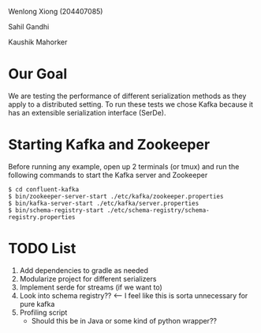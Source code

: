 Wenlong Xiong (204407085)

Sahil Gandhi

Kaushik Mahorker

# Our Goal

We are testing the performance of different serialization methods as they apply to a distributed setting. To run these tests we chose Kafka because it has an extensible serialization interface (SerDe).

# Starting Kafka and Zookeeper

Before running any example, open up 2 terminals (or tmux) and run the following commands to start the Kafka server and Zookeeper

``` shell script
$ cd confluent-kafka
$ bin/zookeeper-server-start ./etc/kafka/zookeeper.properties
$ bin/kafka-server-start ./etc/kafka/server.properties
$ bin/schema-registry-start ./etc/schema-registry/schema-registry.properties
```

# TODO List
1. Add dependencies to gradle as needed
2. Modularize project for different serializers
3. Implement serde for streams (if we want to)
4. Look into schema registry?? <-- I feel like this is sorta unnecessary for pure kafka 
5. Profiling script
    - Should this be in Java or some kind of python wrapper??
